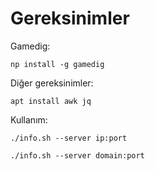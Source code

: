 # Gereksinimler
Gamedig:
```
np install -g gamedig
```
Diğer gereksinimler:
```
apt install awk jq
```

Kullanım: 
```
./info.sh --server ip:port
```
```
./info.sh --server domain:port
```
